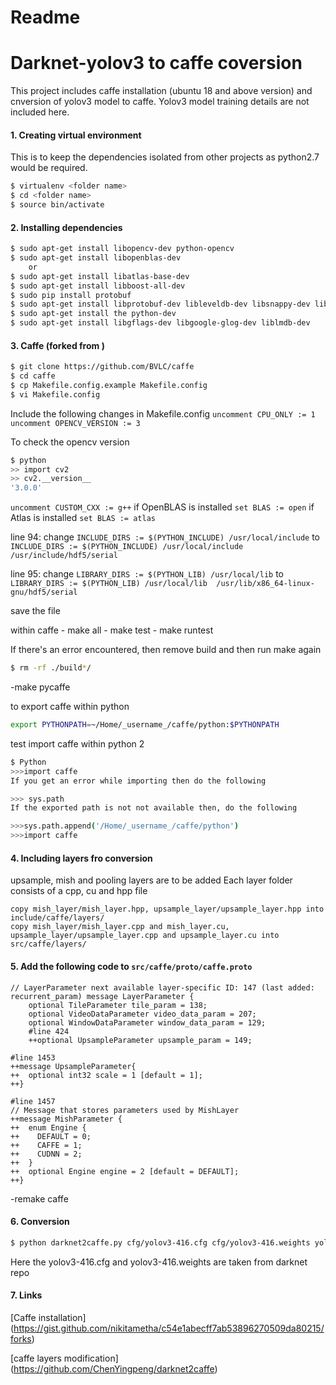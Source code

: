 # Readme

# Darknet-yolov3 to caffe coversion
This project includes caffe installation (ubuntu 18 and above version) and cnversion of yolov3 model to caffe. Yolov3 model training details are not included here. 

#### 1. Creating virtual environment
This is to keep the dependencies isolated from other projects as python2.7 would be required.

```sh
$ virtualenv <folder name>
$ cd <folder name>
$ source bin/activate
```
#### 2. Installing dependencies
```sh
$ sudo apt-get install libopencv-dev python-opencv
$ sudo apt-get install libopenblas-dev
	or 
$ sudo apt-get install libatlas-base-dev
$ sudo apt-get install libboost-all-dev
$ sudo pip install protobuf
$ sudo apt-get install libprotobuf-dev libleveldb-dev libsnappy-dev libopencv-dev libhdf5-serial-dev protobuf-compiler 
$ sudo apt-get install the python-dev
$ sudo apt-get install libgflags-dev libgoogle-glog-dev liblmdb-dev 
```
#### 3. Caffe (forked from )
```sh
$ git clone https://github.com/BVLC/caffe
$ cd caffe
$ cp Makefile.config.example Makefile.config
$ vi Makefile.config 
```
Include the following changes in Makefile.config
    `uncomment CPU_ONLY := 1`
	`uncomment OPENCV_VERSION := 3`

To check the opencv version
```sh
$ python
>> import cv2
>> cv2.__version__
'3.0.0'
```
`uncomment CUSTOM_CXX := g++`
if OpenBLAS is installed
`set BLAS := open`
if Atlas is installed
`set BLAS := atlas`

line 94: change
`INCLUDE_DIRS := $(PYTHON_INCLUDE) /usr/local/include` to `INCLUDE_DIRS := $(PYTHON_INCLUDE) /usr/local/include /usr/include/hdf5/serial`

line 95: change
`LIBRARY_DIRS := $(PYTHON_LIB) /usr/local/lib` to `LIBRARY_DIRS := $(PYTHON_LIB) /usr/local/lib  /usr/lib/x86_64-linux-gnu/hdf5/serial`

save the file

within caffe
	- make all
	- make test
	- make runtest

If there's an error encountered, then remove build and then run make again
```sh
$ rm -rf ./build*/
```
-make pycaffe

to export caffe within python
```sh
export PYTHONPATH=~/Home/_username_/caffe/python:$PYTHONPATH
```
test import caffe within python 2
```sh
$ Python
>>>import caffe
If you get an error while importing then do the following

>>> sys.path
If the exported path is not not available then, do the following

>>>sys.path.append('/Home/_username_/caffe/python')
>>>import caffe
```
#### 4. Including layers fro conversion
upsample, mish and pooling layers are to be added
Each layer folder consists of a cpp, cu and hpp file

    copy mish_layer/mish_layer.hpp, upsample_layer/upsample_layer.hpp into include/caffe/layers/
    copy mish_layer/mish_layer.cpp and mish_layer.cu, upsample_layer/upsample_layer.cpp and upsample_layer.cu into src/caffe/layers/
 
 #### 5. Add the following code to `src/caffe/proto/caffe.proto`
    // LayerParameter next available layer-specific ID: 147 (last added: recurrent_param) message LayerParameter {
        optional TileParameter tile_param = 138;
        optional VideoDataParameter video_data_param = 207;
        optional WindowDataParameter window_data_param = 129;
        #line 424
        ++optional UpsampleParameter upsample_param = 149; 
    
    #line 1453    
    ++message UpsampleParameter{
    ++  optional int32 scale = 1 [default = 1];
    ++}
    
    #line 1457
    // Message that stores parameters used by MishLayer
    ++message MishParameter {
    ++  enum Engine {
    ++    DEFAULT = 0;
    ++    CAFFE = 1;
    ++    CUDNN = 2;
    ++  }
    ++  optional Engine engine = 2 [default = DEFAULT];
    ++}

-remake caffe
#### 6. Conversion

```sh
$ python darknet2caffe.py cfg/yolov3-416.cfg cfg/yolov3-416.weights yolov3-416.prototxt yolov3-416.caffemodel
```
Here the yolov3-416.cfg and yolov3-416.weights are taken from darknet repo

#### 7. Links
[Caffe installation] (https://gist.github.com/nikitametha/c54e1abecff7ab53896270509da80215/forks)

[caffe layers modification] (https://github.com/ChenYingpeng/darknet2caffe)
